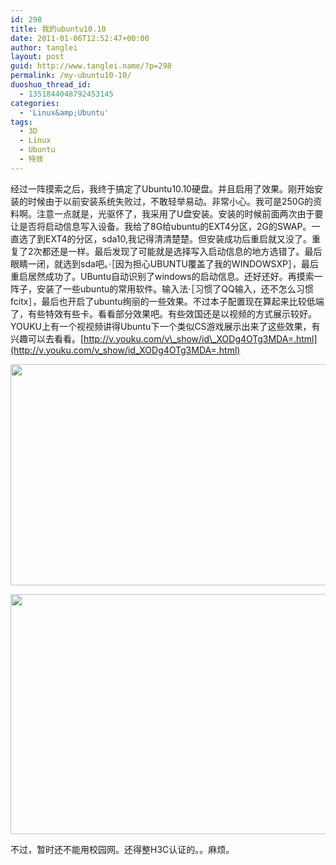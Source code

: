 ```yaml
---
id: 298
title: 我的ubuntu10.10
date: 2011-01-06T12:52:47+00:00
author: tanglei
layout: post
guid: http://www.tanglei.name/?p=298
permalink: /my-ubuntu10-10/
duoshuo_thread_id:
  - 1351844048792453145
categories:
  - 'Linux&amp;Ubuntu'
tags:
  - 3D
  - Linux
  - Ubuntu
  - 特效
---
```

经过一阵摸索之后，我终于搞定了Ubuntu10.10硬盘。并且启用了效果。刚开始安装的时候由于以前安装系统失败过，不敢轻举易动。非常小心。我可是250G的资料啊。注意一点就是，光驱怀了，我采用了U盘安装。安装的时候前面两次由于要让是否将启动信息写入设备。我给了8G给ubuntu的EXT4分区，2G的SWAP。一直选了到EXT4的分区，sda10,我记得清清楚楚。但安装成功后重启就又没了。重复了2次都还是一样。最后发现了可能就是选择写入启动信息的地方选错了。最后眼睛一闭，就选到sda吧。·［因为担心UBUNTU覆盖了我的WINDOWSXP］，最后重启居然成功了。UBuntu自动识别了windows的启动信息。还好还好。再摸索一阵子，安装了一些ubuntu的常用软件。输入法·［习惯了QQ输入，还不怎么习惯fcitx］，最后也开启了ubuntu绚丽的一些效果。不过本子配置现在算起来比较低端了，有些特效有些卡。看看部分效果吧。有些效国还是以视频的方式展示较好。YOUKU上有一个视视频讲得Ubuntu下一个类似CS游戏展示出来了这些效果，有兴趣可以去看看。[http://v.youku.com/v\_show/id\_XODg4OTg3MDA=.html](http://v.youku.com/v_show/id_XODg4OTg3MDA=.html)

<p style="text-align: center;">
  <a href="http://www.tanglei.name/wp-content/uploads/2011/01/huo-tl.png" target="_blank"><img class="size-large wp-image-300 aligncenter" title="huo-tl" src="http://www.tanglei.name/wp-content/uploads/2011/01/huo-tl-1024x590.png" alt="" width="614" height="354" /></a>
</p>



<p style="text-align: center;">
  <a href="http://www.tanglei.name/wp-content/uploads/2011/01/3d-desktop.png"><img class="size-large wp-image-301 aligncenter" title="3d-desktop" src="http://www.tanglei.name/wp-content/uploads/2011/01/3d-desktop-1024x640.png" alt="" width="614" height="384" /></a>
</p>

不过，暂时还不能用校园网。还得整H3C认证的。。麻烦。
